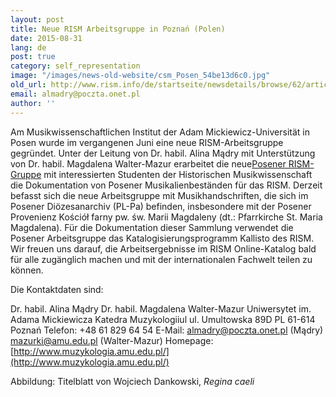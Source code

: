 ```yaml
---
layout: post
title: Neue RISM Arbeitsgruppe in Poznań (Polen)
date: 2015-08-31
lang: de
post: true
category: self_representation
image: "/images/news-old-website/csm_Posen_54be13d6c0.jpg"
old_url: http://www.rism.info/de/startseite/newsdetails/browse/62/article/64/announcing-a-new-rism-working-group-in-poznan-poland.html
email: almadry@poczta.onet.pl
author: ''
---
```



Am Musikwissenschaftlichen Institut der Adam Mickiewicz-Universität in Posen wurde im vergangenen Juni eine neue RISM-Arbeitsgruppe gegründet. Unter der Leitung von Dr. habil. Alina Mądry mit Unterstützung von Dr. habil. Magdalena Walter-Mazur erarbeitet die neue[Posener RISM-Gruppe](/de/workgroups/poland-poznan-adam-mickiewicz-university/home.html) mit interessierten Studenten der Historischen Musikwissenschaft die Dokumentation von Posener Musikalienbeständen für das RISM. Derzeit befasst sich die neue Arbeitsgruppe mit Musikhandschriften, die sich im Posener Diözesanarchiv (PL-Pa) befinden, insbesondere mit der Posener Provenienz Kościół farny pw. św. Marii Magdaleny (dt.: Pfarrkirche St. Maria Magdalena). Für die Dokumentation dieser Sammlung verwendet die Posener Arbeitsgruppe das Katalogisierungsprogramm Kallisto des RISM. Wir freuen uns darauf, die Arbeitsergebnisse im RISM Online-Katalog bald für alle zugänglich machen und mit der internationalen Fachwelt teilen zu können.

Die Kontaktdaten sind:

Dr. habil. Alina Mądry
Dr. habil. Magdalena Walter-Mazur
Uniwersytet im. Adama Mickiewicza
Katedra Muzykologiiul
ul. Umultowska 89D
PL 61-614 Poznań
Telefon: +48 61 829 64 54
E-Mail: [almadry@poczta.onet.pl](mailto:almadry@poczta.onet.pl) (Mądry)
[mazurki@amu.edu.pl](mailto:mazurki@amu.edu.pl) (Walter-Mazur)
Homepage: [http://www.muzykologia.amu.edu.pl/](http://www.muzykologia.amu.edu.pl/)



Abbildung: Titelblatt von Wojciech Dankowski, _Regina caeli_



<script type="text/javascript">var switchTo5x=true;</script><script type="text/javascript" src="http://w.sharethis.com/button/buttons.js"></script><script type="text/javascript">stLight.options({publisher: "9b601438-1ce1-49d8-bfd7-9cff5df54c17", doNotHash: false, doNotCopy: false, hashAddressBar: false});</script>


